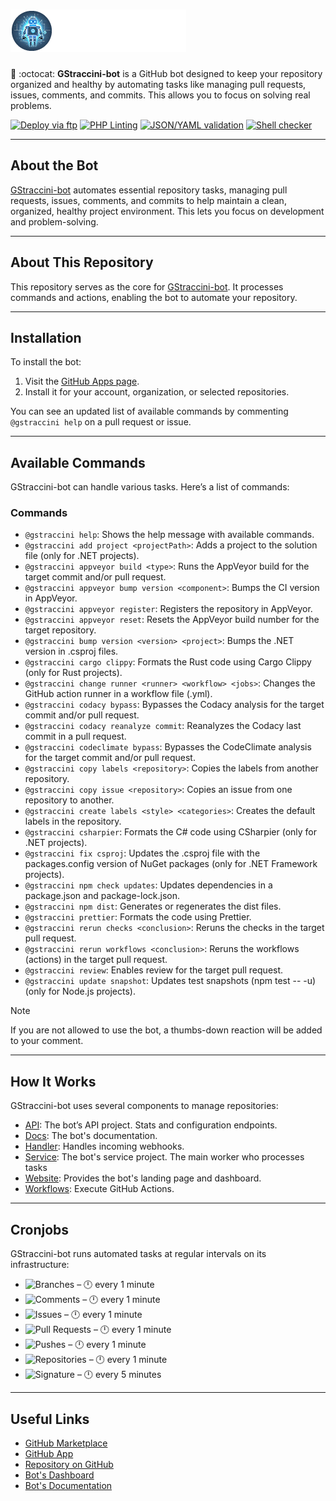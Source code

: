 # ![GStraccini-bot](https://raw.githubusercontent.com/guibranco/gstraccini-bot-website/main/src/images/logo-white.png)

🤖 :octocat: **GStraccini-bot** is a GitHub bot designed to keep your repository organized and healthy by automating tasks like managing pull requests, issues, comments, and commits. This allows you to focus on solving real problems.

[![Deploy via ftp](https://github.com/guibranco/gstraccini-bot-service/actions/workflows/deploy.yml/badge.svg)](https://github.com/guibranco/gstraccini-bot-service/actions/workflows/deploy.yml)
[![PHP Linting](https://github.com/guibranco/gstraccini-bot-service/actions/workflows/php-lint.yml/badge.svg)](https://github.com/guibranco/gstraccini-bot-service/actions/workflows/php-lint.yml)
[![JSON/YAML validation](https://github.com/guibranco/gstraccini-bot-service/actions/workflows/json-yaml-lint.yml/badge.svg)](https://github.com/guibranco/gstraccini-bot-service/actions/workflows/json-yaml-lint.yml)
[![Shell checker](https://github.com/guibranco/gstraccini-bot-service/actions/workflows/shell-checker.yml/badge.svg)](https://github.com/guibranco/gstraccini-bot-service/actions/workflows/shell-checker.yml)

---

## About the Bot

[GStraccini-bot](https://bot.straccini.com) automates essential repository tasks, managing pull requests, issues, comments, and commits to help maintain a clean, organized, healthy project environment. This lets you focus on development and problem-solving.

---

## About This Repository

This repository serves as the core for [GStraccini-bot](https://github.com/apps/gstraccini). It processes commands and actions, enabling the bot to automate your repository.

---

## Installation

To install the bot:

1. Visit the [GitHub Apps page](https://github.com/apps/gstraccini).
2. Install it for your account, organization, or selected repositories.

You can see an updated list of available commands by commenting `@gstraccini help` on a pull request or issue.

---

## Available Commands

GStraccini-bot can handle various tasks. Here’s a list of commands:

### Commands

- `@gstraccini help`: Shows the help message with available commands.
- `@gstraccini add project <projectPath>`: Adds a project to the solution file (only for .NET projects).
- `@gstraccini appveyor build <type>`: Runs the AppVeyor build for the target commit and/or pull request.
- `@gstraccini appveyor bump version <component>`: Bumps the CI version in AppVeyor.
- `@gstraccini appveyor register`: Registers the repository in AppVeyor.
- `@gstraccini appveyor reset`: Resets the AppVeyor build number for the target repository.
- `@gstraccini bump version <version> <project>`: Bumps the .NET version in .csproj files.
- `@gstraccini cargo clippy`: Formats the Rust code using Cargo Clippy (only for Rust projects).
- `@gstraccini change runner <runner> <workflow> <jobs>`: Changes the GitHub action runner in a workflow file (.yml).
- `@gstraccini codacy bypass`: Bypasses the Codacy analysis for the target commit and/or pull request.
- `@gstraccini codacy reanalyze commit`: Reanalyzes the Codacy last commit in a pull request.
- `@gstraccini codeclimate bypass`: Bypasses the CodeClimate analysis for the target commit and/or pull request.
- `@gstraccini copy labels <repository>`: Copies the labels from another repository.
- `@gstraccini copy issue <repository>`: Copies an issue from one repository to another.
- `@gstraccini create labels <style> <categories>`: Creates the default labels in the repository.
- `@gstraccini csharpier`: Formats the C# code using CSharpier (only for .NET projects).
- `@gstraccini fix csproj`: Updates the .csproj file with the packages.config version of NuGet packages (only for .NET Framework projects).
- `@gstraccini npm check updates`: Updates dependencies in a package.json and package-lock.json.
- `@gstraccini npm dist`: Generates or regenerates the dist files.
- `@gstraccini prettier`: Formats the code using Prettier.
- `@gstraccini rerun checks <conclusion>`: Reruns the checks in the target pull request.
- `@gstraccini rerun workflows <conclusion>`: Reruns the workflows (actions) in the target pull request.
- `@gstraccini review`: Enables review for the target pull request.
- `@gstraccini update snapshot`: Updates test snapshots (npm test -- -u) (only for Node.js projects).

> [!Note]
> If you are not allowed to use the bot, a thumbs-down reaction will be added to your comment.

---

## How It Works

GStraccini-bot uses several components to manage repositories:

- [API](https://github.com/guibranco/gstraccini-bot-api): The bot’s API project. Stats and configuration endpoints.
- [Docs](https://github.com/guibranco/gstraccini-bot-docs): The bot's documentation.
- [Handler](https://github.com/guibranco/gstraccini-bot-handler): Handles incoming webhooks.
- [Service](https://github.com/guibranco/gstraccini-bot-service): The bot's service project. The main worker who processes tasks
- [Website](https://github.com/guibranco/gstraccini-bot-website): Provides the bot's landing page and dashboard.
- [Workflows](https://github.com/guibranco/gstraccini-bot-workflows): Execute GitHub Actions.

---

## Cronjobs

GStraccini-bot runs automated tasks at regular intervals on its infrastructure:

- ![Branches](https://healthchecks.io/b/3/82d0dec5-3ec1-41cc-8a35-ef1da42899e5.svg) – 🕛 every 1 minute
- ![Comments](https://healthchecks.io/b/3/31b38cb0-f8bd-42b1-b662-d5905b22cd94.svg) – 🕛 every 1 minute
- ![Issues](https://healthchecks.io/b/3/05666a6b-d35f-4cb8-abc8-25584cc9029b.svg) – 🕛 every 1 minute
- ![Pull Requests](https://healthchecks.io/b/3/05c48393-c700-45b4-880f-59cb7b9b9f25.svg) – 🕛 every 1 minute
- ![Pushes](https://healthchecks.io/b/3/1e8724fa-8361-47d7-a4f6-901e8d4ff265.svg) – 🕛 every 1 minute
- ![Repositories](https://healthchecks.io/b/3/4ef0ee6c-38f8-4c79-b9f7-049438bd39a9.svg) – 🕛 every 1 minute
- ![Signature](https://healthchecks.io/b/3/8303206b-2f4c-4300-ac64-5e9cd342c164.svg) – 🕛 every 5 minutes

---

## Useful Links

- [GitHub Marketplace](https://github.com/marketplace/gstraccini-bot)
- [GitHub App](https://github.com/apps/gstraccini)
- [Repository on GitHub](https://github.com/guibranco/gstraccini-bot-service)
- [Bot's Dashboard](https://bot.straccini.com)
- [Bot's Documentation](https://docs.bot.straccini.com)
